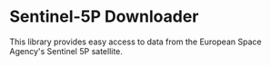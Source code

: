 Sentinel-5P Downloader
======================

This library provides easy access to data from the European Space Agency's
Sentinel 5P satellite.
